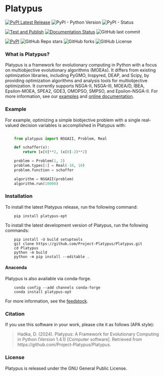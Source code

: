 # Platypus

[![PyPI Latest Release](https://img.shields.io/pypi/v/Platypus-Opt.svg)](https://pypi.org/project/Platypus-Opt/)
![PyPI - Python Version](https://img.shields.io/pypi/pyversions/Platypus-opt)
![PyPI - Status](https://img.shields.io/pypi/status/Platypus-opt)


[![Test and Publish](https://github.com/Project-Platypus/Platypus/actions/workflows/test-and-publish.yml/badge.svg)](https://github.com/Project-Platypus/Platypus/actions/workflows/test-and-publish.yml) [![Documentation Status](https://readthedocs.org/projects/platypus/badge/?version=latest)](http://platypus.readthedocs.org/en/latest/?badge=latest)
![GitHub last commit](https://img.shields.io/github/last-commit/Project-Platypus/Platypus)


[![PyPI](https://img.shields.io/pypi/dm/Platypus-Opt.svg)](https://pypi.org/project/Platypus-Opt/)
![GitHub Repo stars](https://img.shields.io/github/stars/Project-Platypus/Platypus)
![GitHub forks](https://img.shields.io/github/forks/Project-Platypus/Platypus)
![GitHub License](https://img.shields.io/github/license/Project-Platypus/Platypus)


### What is Platypus?

Platypus is a framework for evolutionary computing in Python with a focus on
multiobjective evolutionary algorithms (MOEAs).  It differs from existing
optimization libraries, including PyGMO, Inspyred, DEAP, and Scipy, by providing
optimization algorithms and analysis tools for multiobjective optimization.
It currently supports NSGA-II, NSGA-III, MOEA/D, IBEA, Epsilon-MOEA, SPEA2, GDE3,
OMOPSO, SMPSO, and Epsilon-NSGA-II.  For more information, see our
[examples](examples/)
and [online documentation](http://platypus.readthedocs.org/en/latest/index.html).

### Example

For example, optimizing a simple biobjective problem with a single real-valued
decision variables is accomplished in Platypus with:

```python

    from platypus import NSGAII, Problem, Real

    def schaffer(x):
        return [x[0]**2, (x[0]-2)**2]

    problem = Problem(1, 2)
    problem.types[:] = Real(-10, 10)
    problem.function = schaffer

    algorithm = NSGAII(problem)
    algorithm.run(10000)
```

### Installation

To install the latest Platypus release, run the following command:

```
    pip install platypus-opt
```

To install the latest development version of Platypus, run the following commands:

```
    pip install -U build setuptools
    git clone https://github.com/Project-Platypus/Platypus.git
    cd Platypus
    python -m build
    python -m pip install --editable .
```

#### Anaconda

Platypus is also available via conda-forge.

```
    conda config --add channels conda-forge
    conda install platypus-opt
```

For more information, see the [feedstock](https://github.com/conda-forge/platypus-opt-feedstock).

### Citation

If you use this software in your work, please cite it as follows (APA style):

> Hadka, D. (2024). Platypus: A Framework for Evolutionary Computing in Python (Version 1.4.1) [Computer software].  Retrieved from https<span>://</span>github.com/Project-Platypus/Platypus.

### License

Platypus is released under the GNU General Public License.
